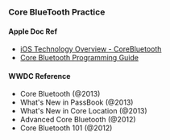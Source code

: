 ### Core BlueTooth Practice 


#### Apple Doc Ref

* [iOS Technology Overview - CoreBluetooth](https://developer.apple.com/library/prerelease/ios/documentation/Miscellaneous/Conceptual/iPhoneOSTechOverview/CoreOSLayer/CoreOSLayer.html#//apple_ref/doc/uid/TP40007898-CH11-SW6)
* [Core Bluetooth Programming Guide](https://developer.apple.com/library/prerelease/ios/documentation/NetworkingInternetWeb/Conceptual/CoreBluetooth_concepts/AboutCoreBluetooth/Introduction.html)



#### WWDC Reference 

* Core Bluetooth (@2013)
* What's New in PassBook (@2013)
* What's New in Core Location (@2013)
* Advanced Core Bluetooth (@2012)
* Core Bluetooth 101 (@2012)

 
